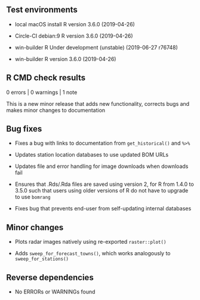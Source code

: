 
## Test environments

- local macOS install R version 3.6.0 (2019-04-26)

- Circle-CI debian:9 R version 3.6.0 (2019-04-26)

- win-builder R Under development (unstable) (2019-06-27 r76748)

- win-builder R version 3.6.0 (2019-04-26)

## R CMD check results

0 errors | 0 warnings | 1 note

This is a new minor release that adds new functionality, corrects bugs and
makes minor changes to documentation

## Bug fixes

- Fixes a bug with links to documentation from `get_historical()` and `%>%`

- Updates station location databases to use updated BOM URLs

- Updates file and error handling for image downloads when downloads fail

- Ensures that .Rds/.Rda files are saved using version 2, for R from 1.4.0 to
3.5.0 such that users using older versions of R do not have to upgrade to use
`bomrang`

- Fixes bug that prevents end-user from self-updating internal databases

## Minor changes

- Plots radar images natively using re-exported `raster::plot()`

- Adds `sweep_for_forecast_towns()`, which works analogously to
`sweep_for_stations()`

## Reverse dependencies

* No ERRORs or WARNINGs found
